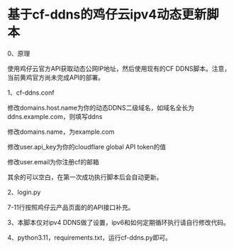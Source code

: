 # 基于cf-ddns的鸡仔云ipv4动态更新脚本
0、原理

使用鸡仔云官方API获取动态公网IP地址，然后使用现有的CF DDNS脚本。注意，当前黄鸡官方尚未完成API的部署。

1、cf-ddns.conf

修改domains.host.name为你的动态DDNS二级域名，如域名全长为ddns.example.com，则填写ddns

修改domains.name，为example.com

修改user.api_key为你的cloudflare global API token的值

修改user.email为你注册cf的邮箱

其余的可以空白，在第一次成功执行脚本后会自动更新。

2、login.py

7-11行按照鸡仔云产品页面的的API接口补充。

3、本脚本仅对ipv4 DDNS做了设置，ipv6和如何定期循环执行请自行修改代码。

4、python3.11，requirements.txt，运行cf-ddns.py即可。
